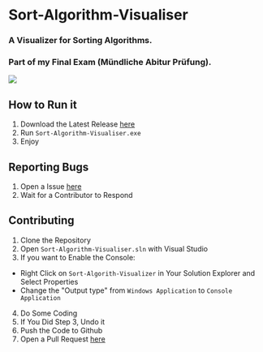 # Sort-Algorithm-Visualiser

### A Visualizer for Sorting Algorithms. 

### Part of my Final Exam (Mündliche Abitur Prüfung).

<img src="https://totally-not.a-sketchy.site/43ZSh6d.png" />

## How to Run it

1. Download the Latest Release [here](https://github.com/ScarVite/Sort-Algorithm-Visualiser/releases/latest) 
2. Run `Sort-Algorithm-Visualiser.exe`
3. Enjoy

## Reporting Bugs

1. Open a Issue [here](https://github.com/ScarVite/Sort-Algorithm-Visualiser/issues/new/choose) 
2. Wait for a Contributor to Respond

## Contributing

1. Clone the Repository
2. Open `Sort-Algorithm-Visualiser.sln` with Visual Studio
3. If you want to Enable the Console: <br>
- Right Click on `Sort-Algorith-Visualizer` in Your Solution Explorer and Select  Properties <br>
- Change the "Output type" from `Windows Application` to `Console Application`
4. Do Some Coding
5. If You Did Step 3, Undo it 
6. Push the Code to Github
7. Open a Pull Request [here](https://github.com/ScarVite/Sort-Algorithm-Visualiser/pulls)
